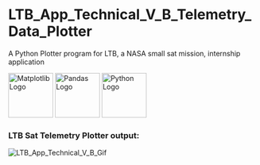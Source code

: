 # LTB_App_Technical_V_B_Telemetry_Data_Plotter
A Python Plotter program for LTB, a NASA small sat mission, internship application

<img src="https://upload.wikimedia.org/wikipedia/commons/8/84/Matplotlib_icon.svg" alt="Matplotlib Logo" width="90"/> <img src="https://upload.wikimedia.org/wikipedia/commons/2/22/Pandas_mark.svg" alt="Pandas Logo" width="90"/> <img src="https://upload.wikimedia.org/wikipedia/commons/thumb/c/c3/Python-logo-notext.svg/172px-Python-logo-notext.svg.png?20220821155029" alt="Python Logo" width="90"/>

### LTB Sat Telemetry Plotter output:

![LTB_App_Technical_V_B_Gif](https://github.com/user-attachments/assets/d2146f4d-9e01-46d8-a5ca-f85d74e8b1f8)
